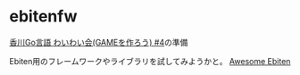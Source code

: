 # ebitenfw

[香川Go言語 わいわい会(GAMEを作ろう) #4](https://gdgshikoku.connpass.com/event/233968/)の準備

Ebiten用のフレームワークやライブラリを試してみようかと。
[Awesome Ebiten](https://github.com/sedyh/awesome-ebiten)
